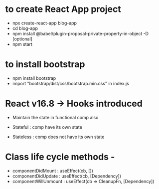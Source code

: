 # to create React App project

- npx create-react-app blog-app
- cd blog-app
- npm install @babel/plugin-proposal-private-property-in-object -D [optional]
- npm start

# to install bootstrap

- npm install bootstrap
- import "bootstrap/dist/css/bootstrap.min.css" in index.js

# React v16.8 -> Hooks introduced

- Maintain the state in functional comp also

- Stateful : comp have its own state
- Stateless : comp does not have its own state

# Class life cycle methods -

- componentDidMount : useEffect(cb, [])
- componentDidUpdate : useEffect(cb, [Dependency])
- componentWillUnmount : useEffect(cb => CleanupFn, [Dependency])
